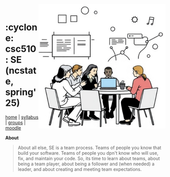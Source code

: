 <a name=#top><p>&nbsp;<img align=right width=400 src="/img/banner.png">
<h1> :cyclone:  csc510: SE <br>(ncstate, spring'25)</h1>

[home](home) | [syllabus](syllabus) | [groups](groups) | [moodle](moodle)

**About**
> About all else, SE is a team process. Teams of people you know that build your software. Teams of people you dpn't  know who will use, fix, and maintain your code.  So, its time to learn about teams, about being a team player, about being a follower and (when needed) a leader, and about creating and meeting team expectations. 
